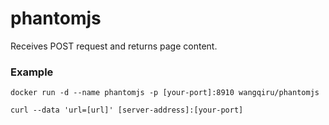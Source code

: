 # phantomjs

Receives POST request and returns page content.

### Example

```
docker run -d --name phantomjs -p [your-port]:8910 wangqiru/phantomjs

curl --data 'url=[url]' [server-address]:[your-port]
```
